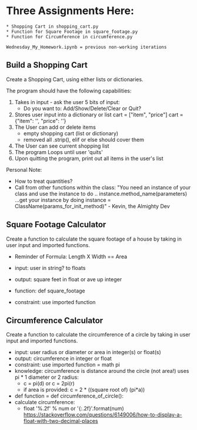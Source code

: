 # Three Assignments Here:
    * Shopping Cart in shopping_cart.py
    * Function for Square Footage in square_footage.py
    * Function for Circumference in circumference.py

    Wednesday_My_Homework.ipynb = previous non-working iterations

## Build a Shopping Cart
Create a Shopping Cart, using either lists or dictionaries. 

The program should have the following capabilities:

1) Takes in input - ask the user 5 bits of input:
    * Do you want to: Add/Show/Delete/Clear or Quit?   
2) Stores user input into a dictionary or list
    cart = ["item", "price"]
    cart = {"item": '', "price": ''}
3) The User can add or delete items
    * empty shopping cart (list or dictionary)
    * removed all .strip(), elif or else should cover them
4) The User can see current shopping list
5) The program Loops until user 'quits'
6) Upon quitting the program, print out all items in the user's list

Personal Note:
* How to treat quantities?
* Call from other functions within the class:
"You need an instance of your class and use the instance to do .. instance.method_name(parameters) ...get your instance by doing instance = ClassName(params_for_init_method)" 
                                    - Kevin, the Almighty Dev

## Square Footage Calculator
Create a function to calculate the square footage of a house by taking in user 
input and imported functions.

* Reminder of Formula: Length X Width == Area

* input: user in string? to floats
* output: square feet in float or ave up integer
* function: def square_footage
* constraint: use imported function

## Circumference Calculator
Create a function to calculate the circumference of a circle by taking in user 
input and imported functions.

* input: user radius or diameter or area in integer(s) or float(s)
* output: circumference in integer or float
* constraint: use imported function = math pi
* knowledge: circumference is distance around the circle (not area!)
    uses pi * 1 diameter or 2 radius:
    *  c = pi(d) or c = 2pi(r)
    *  if area is provided: c = 2 * ((square root of) (pi*a))
* def function = def circumference_of_circle():
* calculate circumference:
    * float '%.2f' % num or '{:.2f}'.format(num) 
https://stackoverflow.com/questions/6149006/how-to-display-a-float-with-two-decimal-places
